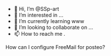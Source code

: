 - 👋 Hi, I’m @SSp-art
- 👀 I’m interested in ...
- 🌱 I’m currently learning www
- 💞️ I’m looking to collaborate on ...
- 📫 How to reach me .

<!---
SSp-art/SSp-art is a ✨ special ✨ repository because its `README.md` (this file) appears on your GitHub profile.
You can click the Preview link to take a look at your changes.
--->

How can I configure FreeMail for posteo?
